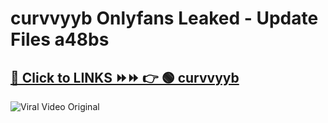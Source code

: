 
 # curvvyyb Onlyfans Leaked - Update Files a48bs

## <h2><a href="https://clipsfans.com/curvvyyb&ref=git">🔗 Click to LINKS ⏩⏩ 👉 🟢 curvvyyb </a></h2>

<a href="https://clipsfans.com/curvvyyb&ref=git" rel="nofollow" data-target="animated-image.originalLink"><img src="https://i.ibb.co.com/xMMVF88/686577567.gif" alt="Viral Video Original" style="max-width: 100%; display: inline-block;" data-target="animated-image.originalImage"></a>

